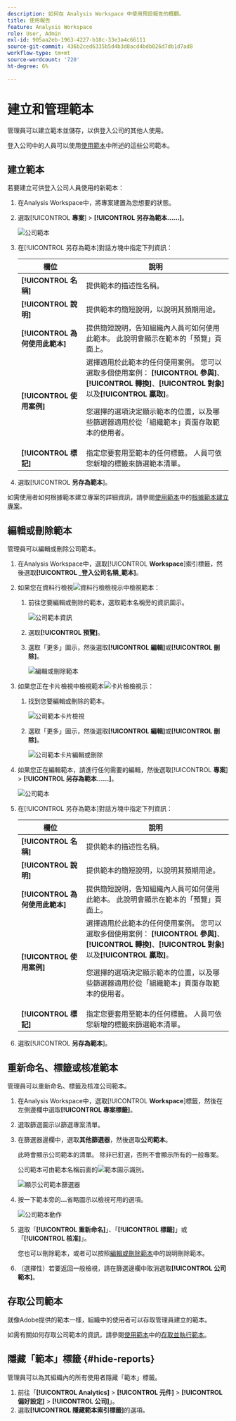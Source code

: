 ```yaml
---
description: 如何在 Analysis Workspace 中使用預設報告的概觀。
title: 使用報告
feature: Analysis Workspace
role: User, Admin
exl-id: 905aa2eb-1963-4227-b18c-33e3a4c66111
source-git-commit: 436b2ced6335b5d4b3d8acd4bdb026d7db1d7ad8
workflow-type: tm+mt
source-wordcount: '720'
ht-degree: 6%

---
```


# 建立和管理範本

管理員可以建立範本並儲存，以供登入公司的其他人使用。

登入公司中的人員可以使用[使用範本](/help/analyze/analysis-workspace/templates/use-templates.md)中所述的這些公司範本。

## 建立範本

若要建立可供登入公司人員使用的新範本：

1. 在Analysis Workspace中，將專案建置為您想要的狀態。

1. 選取&#x200B;[!UICONTROL **專案**] > **[!UICONTROL 另存為範本……]**。

   ![公司範本](assets/company-template-save.png)

1. 在[!UICONTROL 另存為範本]對話方塊中指定下列資訊：

   | 欄位 | 說明 |
   |---------|----------|
   | **[!UICONTROL 名稱]** | 提供範本的描述性名稱。 |
   | **[!UICONTROL 說明]** | 提供範本的簡短說明，以說明其預期用途。 |
   | **[!UICONTROL 為何使用此範本]** | 提供簡短說明，告知組織內人員可如何使用此範本。 此說明會顯示在範本的「預覽」頁面上。 |
   | **[!UICONTROL 使用案例]** | 選擇適用於此範本的任何使用案例。 您可以選取多個使用案例： **[!UICONTROL 參與]**、**[!UICONTROL 轉換]**、**[!UICONTROL 對象]**&#x200B;以及&#x200B;**[!UICONTROL 贏取]**。 <p>您選擇的選項決定顯示範本的位置，以及哪些篩選器適用於從「組織範本」頁面存取範本的使用者。</p> |
   | **[!UICONTROL 標記]** | 指定您要套用至範本的任何標籤。 人員可依您新增的標籤來篩選範本清單。 |

1. 選取&#x200B;[!UICONTROL **另存為範本**]。

如需使用者如何根據範本建立專案的詳細資訊，請參閱[使用範本](/help/analyze/analysis-workspace/templates/use-templates.md)中的[根據範本建立專案](/help/analyze/analysis-workspace/templates/use-templates.md#create-a-project-based-on-a-template)。

## 編輯或刪除範本

管理員可以編輯或刪除公司範本。

1. 在Analysis Workspace中，選取&#x200B;[!UICONTROL **Workspace**]&#x200B;索引標籤，然後選取&#x200B;**[!UICONTROL _登入公司名稱&#x200B;_範本]**。

1. 如果您在資料行檢視![資料行檢檢視示](assets/column-view-icon.png)中檢視範本：

   1. 前往您要編輯或刪除的範本，選取範本名稱旁的資訊圖示。

      ![公司範本資訊](assets/company-template-info.png)

   1. 選取&#x200B;**[!UICONTROL 預覽]**。

   1. 選取「更多」圖示，然後選取&#x200B;**[!UICONTROL 編輯]**&#x200B;或&#x200B;**[!UICONTROL 刪除]**。

      ![編輯或刪除範本](assets/company-template-edit-delete.png)

1. 如果您正在卡片檢視中檢視範本![卡片檢檢視示](assets/card-view-icon.png)：

   1. 找到您要編輯或刪除的範本。

      ![公司範本卡片檢視](assets/company-template-cards.png)

   1. 選取「更多」圖示，然後選取&#x200B;**[!UICONTROL 編輯]**&#x200B;或&#x200B;**[!UICONTROL 刪除]**。

      ![公司範本卡片編輯或刪除](assets/company-template-card-edit-delete.png)

1. 如果您正在編輯範本，請進行任何需要的編輯，然後選取&#x200B;[!UICONTROL **專案**] > **[!UICONTROL 另存為範本……]**。

   ![公司範本](assets/company-template-save.png)

1. 在[!UICONTROL 另存為範本]對話方塊中指定下列資訊：

   | 欄位 | 說明 |
   |---------|----------|
   | **[!UICONTROL 名稱]** | 提供範本的描述性名稱。 |
   | **[!UICONTROL 說明]** | 提供範本的簡短說明，以說明其預期用途。 |
   | **[!UICONTROL 為何使用此範本]** | 提供簡短說明，告知組織內人員可如何使用此範本。 此說明會顯示在範本的「預覽」頁面上。 |
   | **[!UICONTROL 使用案例]** | 選擇適用於此範本的任何使用案例。 您可以選取多個使用案例： **[!UICONTROL 參與]**、**[!UICONTROL 轉換]**、**[!UICONTROL 對象]**&#x200B;以及&#x200B;**[!UICONTROL 贏取]**。 <p>您選擇的選項決定顯示範本的位置，以及哪些篩選器適用於從「組織範本」頁面存取範本的使用者。</p> |
   | **[!UICONTROL 標記]** | 指定您要套用至範本的任何標籤。 人員可依您新增的標籤來篩選範本清單。 |

1. 選取&#x200B;[!UICONTROL **另存為範本**]。

## 重新命名、標籤或核准範本

管理員可以重新命名、標籤及核准公司範本。

1. 在Analysis Workspace中，選取&#x200B;[!UICONTROL **Workspace**]&#x200B;標籤，然後在左側邊欄中選取&#x200B;**[!UICONTROL 專案標籤]**。

1. 選取篩選圖示以篩選專案清單。

1. 在篩選器邊欄中，選取&#x200B;**其他篩選器**，然後選取&#x200B;**公司範本**。

   此時會顯示公司範本的清單。 除非已釘選，否則不會顯示所有的一般專案。

   公司範本可由範本名稱前面的![範本圖示](https://spectrum.adobe.com/static/icons/workflow_18/Smock_FileTemplate_18_N.svg)識別。

   ![顯示公司範本篩選器](assets/company-templates-filter.png)

1. 按一下範本旁的&#x200B;**...**&#x200B;省略圖示以檢視可用的選項。

   ![公司範本動作](assets/company-templates-actions.png)

1. 選取「**[!UICONTROL 重新命名]**」、「**[!UICONTROL 標籤]**」或「**[!UICONTROL 核准]**」。

   您也可以刪除範本，或者可以按照[編輯或刪除範本](#edit-or-delete-templates)中的說明刪除範本。

1. （選擇性）若要返回一般檢視，請在篩選邊欄中取消選取&#x200B;**[!UICONTROL 公司範本]**。

## 存取公司範本

就像Adobe提供的範本一樣，組織中的使用者可以存取管理員建立的範本。

如需有關如何存取公司範本的資訊，請參閱[使用範本](/help/analyze/analysis-workspace/templates/use-templates.md)中的[存取並執行範本](/help/analyze/analysis-workspace/templates/use-templates.md#access-and-run-a-template)。

## 隱藏「範本」標籤 {#hide-reports}

管理員可以為其組織內的所有使用者隱藏「範本」標籤。

1. 前往「**[!UICONTROL Analytics]** > **[!UICONTROL 元件]** > **[!UICONTROL 偏好設定]** > **[!UICONTROL 公司]**」。
1. 選取&#x200B;**[!UICONTROL 隱藏範本索引標籤]**&#x200B;的選項。
